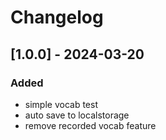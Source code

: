 # Changelog

## [1.0.0] - 2024-03-20

### Added

- simple vocab test
- auto save to localstorage
- remove recorded vocab feature
